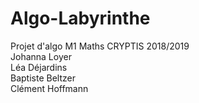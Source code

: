 # Algo-Labyrinthe
Projet d'algo M1 Maths CRYPTIS 2018/2019\
Johanna Loyer\
Léa Déjardins\
Baptiste Beltzer\
Clément Hoffmann
